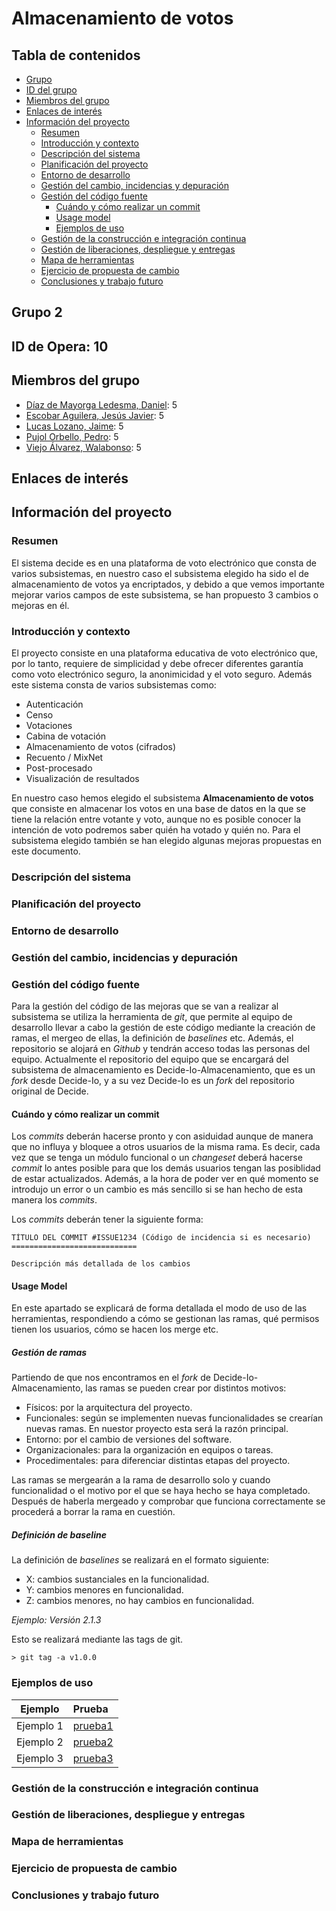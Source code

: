 # Almacenamiento de votos
## Tabla de contenidos
- [Grupo](#grupo-2)
- [ID del grupo](#id-de-opera-10)
- [Miembros del grupo](#miembros-del-grupo)
- [Enlaces de interés](#enlaces-de-interés)
- [Información del proyecto](#información-del-proyecto)
  * [Resumen](#resumen)
  * [Introducción y contexto](#introducción-y-contexto)
  * [Descripción del sistema](#descripción-del-sistema)
  * [Planificación del proyecto](#planificación-del-proyecto)
  * [Entorno de desarrollo](#entorno-de-desarrollo)
  * [Gestión del cambio, incidencias y depuración](#gestión-del-cambio-incidencias-y-depuración)
  * [Gestión del código fuente](#gestión-del-código-fuente)
    + [Cuándo y cómo realizar un commit](#cuándo-y-cómo-realizar-un-commit)
    + [Usage model](#usage-model)
    + [Ejemplos de uso](#ejemplos-de-uso)
  * [Gestión de la construcción e integración continua](#gestión-de-la-construcción-e-integración-continua)
  * [Gestión de liberaciones, despliegue y entregas](#gestión-de-liberaciones-despliegue-y-entregas)
  * [Mapa de herramientas](#mapa-de-herramientas)
  * [Ejercicio de propuesta de cambio](#ejercicio-de-propuesta-de-cambio)
  * [Conclusiones y trabajo futuro](#conclusiones-y-trabajo-futuro)
## Grupo 2
## ID de Opera: 10
## Miembros del grupo
  * [Díaz de Mayorga Ledesma, Daniel](https://github.com/dandialed): 5
  * [Escobar Aguilera, Jesús Javier](https://github.com/jesescaguUs): 5
  * [Lucas Lozano, Jaime](https://github.com/jailucloz): 5
  * [Pujol Orbello, Pedro](https://github.com/pedpujorb): 5
  * [Viejo Álvarez, Walabonso](https://github.com/walviealv): 5
## Enlaces de interés
## Información del proyecto

### Resumen
El sistema decide es en una plataforma de voto electrónico que consta de varios subsistemas, en nuestro caso el subsistema elegido ha sido el de almacenamiento de votos ya encriptados, y debido a que vemos importante mejorar varios campos de este subsistema, se han propuesto 3 cambios o mejoras en él.

### Introducción y contexto
El proyecto consiste en una plataforma educativa de voto electrónico que, por lo tanto, requiere de simplicidad y debe ofrecer diferentes garantía como voto electrónico seguro, la anonimicidad y el voto seguro. Además este sistema consta de varios subsistemas como:
 * Autenticación
 * Censo
 * Votaciones
 * Cabina de votación
 * Almacenamiento de votos (cifrados)
 * Recuento / MixNet
 * Post-procesado
 * Visualización de resultados
 
 En nuestro caso hemos elegido el subsistema **Almacenamiento de votos** que consiste en almacenar los votos en una base de datos en la que se tiene la relación entre votante y voto, aunque no es posible conocer la intención de voto podremos saber quién ha votado y quién no. Para el subsistema elegido también se han elegido algunas mejoras propuestas en este documento.
 
### Descripción del sistema
### Planificación del proyecto
### Entorno de desarrollo
### Gestión del cambio, incidencias y depuración
### Gestión del código fuente
Para la gestión del código de las mejoras que se van a realizar al subsistema se utiliza la herramienta de *git*, que permite al equipo de desarrollo llevar a cabo la gestión de este código mediante la creación de ramas, el mergeo de ellas, la definición de *baselines* etc. Además, el repositorio se alojará en *Github* y tendrán acceso todas las personas del equipo. Actualmente el repositorio del equipo que se encargará del subsistema de almacenamiento es Decide-Io-Almacenamiento, que es un *fork* desde Decide-Io, y a su vez Decide-Io es un *fork* del repositorio original de Decide.

#### Cuándo y cómo realizar un commit
Los *commits* deberán hacerse pronto y con asiduidad aunque de manera que no influya y bloquee a otros usuarios de la misma rama. Es decir, cada vez que se tenga un módulo funcional o un *changeset* deberá hacerse *commit* lo antes posible para que los demás usuarios tengan las posiblidad de estar actualizados. Además, a la hora de poder ver en qué momento se introdujo un error o un cambio es más sencillo si se han hecho de esta manera los *commits*.

Los *commits* deberán tener la siguiente forma:
```
TÍTULO DEL COMMIT #ISSUE1234 (Código de incidencia si es necesario)
============================

Descripción más detallada de los cambios
```
#### Usage Model
En este apartado se explicará de forma detallada el modo de uso de las herramientas, respondiendo a cómo se gestionan las ramas, qué permisos tienen los usuarios, cómo se hacen los merge etc.

##### Gestión de ramas
Partiendo de que nos encontramos en el *fork* de Decide-Io-Almacenamiento, las ramas se pueden crear por distintos motivos:
 * Físicos: por la arquitectura del proyecto.
 * Funcionales: según se implementen nuevas funcionalidades se crearían nuevas ramas. En nuestor proyecto esta será la razón principal.
 * Entorno: por el cambio de versiones del software.
 * Organizacionales: para la organización en equipos o tareas.
 * Procedimentales: para diferenciar distintas etapas del proyecto.

Las ramas se mergearán a la rama de desarrollo solo y cuando funcionalidad o el motivo por el que se haya hecho se haya completado. Después de haberla mergeado y comprobar que funciona correctamente se procederá a borrar la rama en cuestión.

##### Definición de baseline
La definición de *baselines* se realizará en el formato siguiente:
 * X: cambios sustanciales en la funcionalidad.
 * Y: cambios menores en funcionalidad.
 * Z: cambios menores, no hay cambios en funcionalidad.
 
 *Ejemplo: Versión 2.1.3*
 
 Esto se realizará mediante las tags de git.
```
> git tag -a v1.0.0
```
### Ejemplos de uso

| Ejemplo       | Prueba        |
|:-------------:|:--------------|
| Ejemplo 1     | [prueba1]()   |
| Ejemplo 2     | [prueba2]()   |
| Ejemplo 3     | [prueba3]()   |

### Gestión de la construcción e integración continua
### Gestión de liberaciones, despliegue y entregas
### Mapa de herramientas
### Ejercicio de propuesta de cambio
### Conclusiones y trabajo futuro
